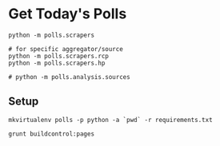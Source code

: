 # Get Today's Polls
```
python -m polls.scrapers

# for specific aggregator/source
python -m polls.scrapers.rcp
python -m polls.scrapers.hp

# python -m polls.analysis.sources
```

## Setup
```
mkvirtualenv polls -p python -a `pwd` -r requirements.txt
```

```
grunt buildcontrol:pages
```